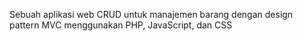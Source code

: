 Sebuah aplikasi web CRUD untuk manajemen barang dengan design pattern MVC menggunakan PHP, JavaScript, dan CSS